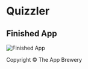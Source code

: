 # Quizzler


## Finished App
![Finished App](https://github.com/londonappbrewery/Images/blob/master/Quizzler.gif)


Copyright © The App Brewery
